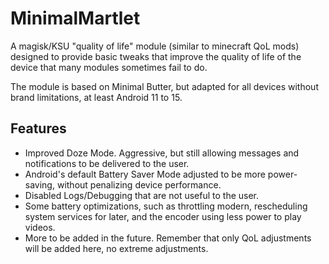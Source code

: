# MinimalMartlet
A magisk/KSU "quality of life" module (similar to minecraft QoL mods) designed to provide basic tweaks that improve the quality of life of the device that many modules sometimes fail to do.

The module is based on Minimal Butter, but adapted for all devices without brand limitations, at least Android 11 to 15.

## Features
- Improved Doze Mode. Aggressive, but still allowing messages and notifications to be delivered to the user.
- Android's default Battery Saver Mode adjusted to be more power-saving, without penalizing device performance.
- Disabled Logs/Debugging that are not useful to the user.
- Some battery optimizations, such as throttling modern, rescheduling system services for later, and the encoder using less power to play videos.
- More to be added in the future. Remember that only QoL adjustments will be added here, no extreme adjustments.
